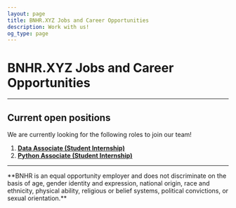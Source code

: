 ```yaml
---
layout: page
title: BNHR.XYZ Jobs and Career Opportunities
description: Work with us!
og_type: page
---
```

# BNHR.XYZ Jobs and Career Opportunities
<hr>

## Current open positions

We are currently looking for the following roles to join our team!

1. [**Data Associate (Student Internship)**](2025/geo-intern-bnhr)
2. [**Python Associate (Student Internship)**](2025/py-intern-bnhr)

<hr>
**BNHR is an equal opportunity employer and does not discriminate on the basis of age, gender identity and expression, national origin, race and ethnicity, physical ability, religious or belief systems, political convictions, or sexual orientation.**